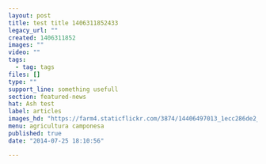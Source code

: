 ```yaml
---
layout: post
title: test title 1406311852433
legacy_url: ""
created: 1406311852
images: ""
video: ""
tags:
  - tag: tags
files: []
type: ""
support_line: something usefull
section: featured-news
hat: Ash test
label: articles
images_hd: "https://farm4.staticflickr.com/3874/14406497013_1ecc286de2_b.jpg"
menu: agricultura camponesa
published: true
date: "2014-07-25 18:10:56"

---
```

